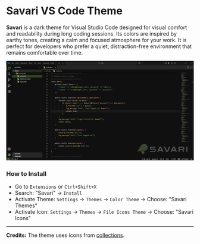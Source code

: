 # Savari VS Code Theme

**Savari** is a dark theme for Visual Studio Code designed for visual comfort and readability during long coding sessions. Its colors are inspired by earthy tones, creating a calm and focused atmosphere for your work. It is perfect for developers who prefer a quiet, distraction-free environment that remains comfortable over time.

![Savari Theme Preview](./screenshot.png)

### How to Install

- Go to `Extensions` or `Ctrl+Shift+X`
- Search: "Savari" → `Install`
- Activate Theme: `Settings` → `Themes` → `Color Theme` → Choose: "Savari Themes"
- Activate Icon: `Settings` → `Themes` → `File Icons Theme` → Choose: "Savari Icons"

---

**Credits:** The theme uses icons from [collections](https://www.svgrepo.com/collection/chunk-16px-thick-interface-icons).
